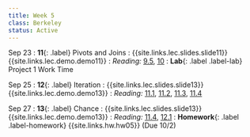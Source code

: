 ```yaml
---
title: Week 5
class: Berkeley
status: Active
---
```


Sep 23
: **11**{: .label} Pivots and Joins
    : {{site.links.lec.slides.slide11}} {{site.links.lec.demo.demo11}}
: _Reading:_ [9.5](https://inferentialthinking.com/chapters/09/5/Finding_Probabilities.html), [10](https://inferentialthinking.com/chapters/10/Sampling_and_Empirical_Distributions.html)
: **Lab**{: .label .label-lab} Project 1 Work Time


Sep 25
: **12**{: .label} Iteration
    : {{site.links.lec.slides.slide13}} {{site.links.lec.demo.demo13}}
: _Reading:_ [11.1](https://inferentialthinking.com/chapters/11/1/Assessing_a_Model.html), [11.2](https://inferentialthinking.com/chapters/11/2/Multiple_Categories.html), [11.3](https://inferentialthinking.com/chapters/11/3/Decisions_and_Uncertainty.html), [11.4](https://inferentialthinking.com/chapters/11/4/Error_Probabilities.html)

Sep 27
: **13**{: .label} Chance
    : {{site.links.lec.slides.slide13}} {{site.links.lec.demo.demo13}}
: _Reading:_ [11.4](https://inferentialthinking.com/chapters/11/4/Error_Probabilities.html), [12.1](https://inferentialthinking.com/chapters/12/1/AB_Testing.html)
: **Homework**{: .label .label-homework} {{site.links.hw.hw05}} (Due 10/2)